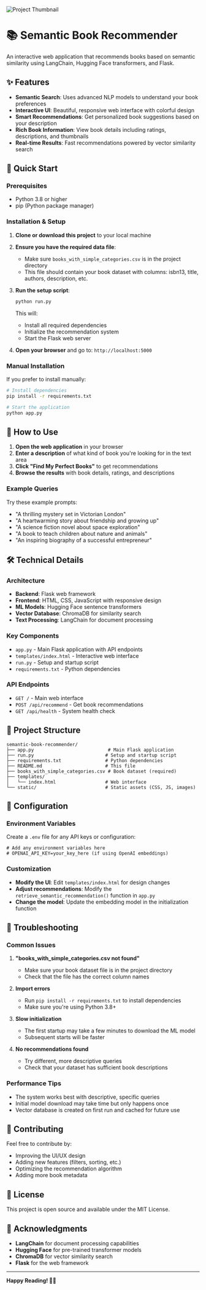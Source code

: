 ![Project Thumbnail](Designer.jpeg)
# 📚 Semantic Book Recommender

An interactive web application that recommends books based on semantic similarity using LangChain, Hugging Face transformers, and Flask.

## ✨ Features

- **Semantic Search**: Uses advanced NLP models to understand your book preferences
- **Interactive UI**: Beautiful, responsive web interface with colorful design
- **Smart Recommendations**: Get personalized book suggestions based on your description
- **Rich Book Information**: View book details including ratings, descriptions, and thumbnails
- **Real-time Results**: Fast recommendations powered by vector similarity search

## 🚀 Quick Start

### Prerequisites

- Python 3.8 or higher
- pip (Python package manager)

### Installation & Setup

1. **Clone or download this project** to your local machine

2. **Ensure you have the required data file**:
   - Make sure `books_with_simple_categories.csv` is in the project directory
   - This file should contain your book dataset with columns: isbn13, title, authors, description, etc.

3. **Run the setup script**:
   ```bash
   python run.py
   ```
   
   This will:
   - Install all required dependencies
   - Initialize the recommendation system
   - Start the Flask web server

4. **Open your browser** and go to: `http://localhost:5000`

### Manual Installation

If you prefer to install manually:

```bash
# Install dependencies
pip install -r requirements.txt

# Start the application
python app.py
```

## 🎯 How to Use

1. **Open the web application** in your browser
2. **Enter a description** of what kind of book you're looking for in the text area
3. **Click "Find My Perfect Books"** to get recommendations
4. **Browse the results** with book details, ratings, and descriptions

### Example Queries

Try these example prompts:

- "A thrilling mystery set in Victorian London"
- "A heartwarming story about friendship and growing up"
- "A science fiction novel about space exploration"
- "A book to teach children about nature and animals"
- "An inspiring biography of a successful entrepreneur"

## 🛠️ Technical Details

### Architecture

- **Backend**: Flask web framework
- **Frontend**: HTML, CSS, JavaScript with responsive design
- **ML Models**: Hugging Face sentence transformers
- **Vector Database**: ChromaDB for similarity search
- **Text Processing**: LangChain for document processing

### Key Components

- `app.py` - Main Flask application with API endpoints
- `templates/index.html` - Interactive web interface
- `run.py` - Setup and startup script
- `requirements.txt` - Python dependencies

### API Endpoints

- `GET /` - Main web interface
- `POST /api/recommend` - Get book recommendations
- `GET /api/health` - System health check

## 📁 Project Structure

```
semantic-book-recommender/
├── app.py                           # Main Flask application
├── run.py                          # Setup and startup script
├── requirements.txt                # Python dependencies
├── README.md                       # This file
├── books_with_simple_categories.csv # Book dataset (required)
├── templates/
│   └── index.html                  # Web interface
└── static/                         # Static assets (CSS, JS, images)
```

## 🔧 Configuration

### Environment Variables

Create a `.env` file for any API keys or configuration:

```env
# Add any environment variables here
# OPENAI_API_KEY=your_key_here (if using OpenAI embeddings)
```

### Customization

- **Modify the UI**: Edit `templates/index.html` for design changes
- **Adjust recommendations**: Modify the `retrieve_semantic_recommendation()` function in `app.py`
- **Change the model**: Update the embedding model in the initialization function

## 🚨 Troubleshooting

### Common Issues

1. **"books_with_simple_categories.csv not found"**
   - Make sure your book dataset file is in the project directory
   - Check that the file has the correct column names

2. **Import errors**
   - Run `pip install -r requirements.txt` to install dependencies
   - Make sure you're using Python 3.8+

3. **Slow initialization**
   - The first startup may take a few minutes to download the ML model
   - Subsequent starts will be faster

4. **No recommendations found**
   - Try different, more descriptive queries
   - Check that your dataset has sufficient book descriptions

### Performance Tips

- The system works best with descriptive, specific queries
- Initial model download may take time but only happens once
- Vector database is created on first run and cached for future use

## 🤝 Contributing

Feel free to contribute by:
- Improving the UI/UX design
- Adding new features (filters, sorting, etc.)
- Optimizing the recommendation algorithm
- Adding more book metadata

## 📄 License

This project is open source and available under the MIT License.

## 🙏 Acknowledgments

- **LangChain** for document processing capabilities
- **Hugging Face** for pre-trained transformer models
- **ChromaDB** for vector similarity search
- **Flask** for the web framework

---

**Happy Reading! 📖✨**
